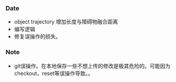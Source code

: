 ### Date
- object trajectory 增加长度与障碍物融合距离
- 编写逻辑
- 修复误操作的损失。
### Note
- git误操作。在本地保存一些不想上传的修改是极其危险的。可能因为checkout，reset等误操作导致。。
